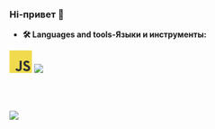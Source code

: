 ### Hi-привет 👋


+ **🛠 Languages and tools-Языки и инструменты:**

<img height="40" src="https://raw.githubusercontent.com/github/explore/80688e429a7d4ef2fca1e82350fe8e3517d3494d/topics/javascript/javascript.png">    <img height="40" src="https://www.freepng.ru/png-9xlgx8/">



<br><br>

<a href="https://github.com/Woomy144"><img align="center" src="https://github-readme-stats.vercel.app/api/top-langs/?username=woomy144&layout=compact&count_private=false&hide_border=true"></a>
